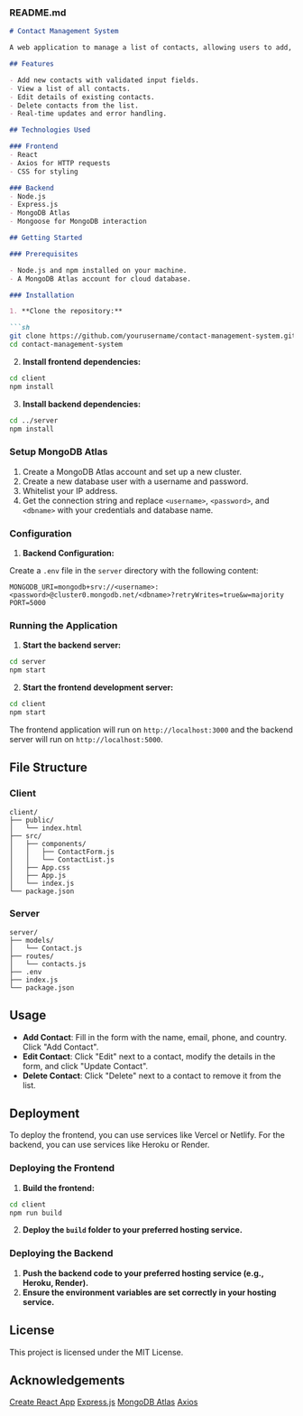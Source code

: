 
### README.md

```markdown
# Contact Management System

A web application to manage a list of contacts, allowing users to add, view, edit, and delete contact details. This application is built using React for the frontend and Node.js with Express and MongoDB Atlas for the backend.

## Features

- Add new contacts with validated input fields.
- View a list of all contacts.
- Edit details of existing contacts.
- Delete contacts from the list.
- Real-time updates and error handling.

## Technologies Used

### Frontend
- React
- Axios for HTTP requests
- CSS for styling

### Backend
- Node.js
- Express.js
- MongoDB Atlas
- Mongoose for MongoDB interaction

## Getting Started

### Prerequisites

- Node.js and npm installed on your machine.
- A MongoDB Atlas account for cloud database.

### Installation

1. **Clone the repository:**

```sh
git clone https://github.com/yourusername/contact-management-system.git
cd contact-management-system
```

2. **Install frontend dependencies:**

```sh
cd client
npm install
```

3. **Install backend dependencies:**

```sh
cd ../server
npm install
```

### Setup MongoDB Atlas

1. Create a MongoDB Atlas account and set up a new cluster.
2. Create a new database user with a username and password.
3. Whitelist your IP address.
4. Get the connection string and replace `<username>`, `<password>`, and `<dbname>` with your credentials and database name.

### Configuration

1. **Backend Configuration:**

Create a `.env` file in the `server` directory with the following content:

```env
MONGODB_URI=mongodb+srv://<username>:<password>@cluster0.mongodb.net/<dbname>?retryWrites=true&w=majority
PORT=5000
```

### Running the Application

1. **Start the backend server:**

```sh
cd server
npm start
```

2. **Start the frontend development server:**

```sh
cd client
npm start
```

The frontend application will run on `http://localhost:3000` and the backend server will run on `http://localhost:5000`.

## File Structure

### Client

```plaintext
client/
├── public/
│   └── index.html
├── src/
│   ├── components/
│   │   ├── ContactForm.js
│   │   └── ContactList.js
│   ├── App.css
│   ├── App.js
│   └── index.js
└── package.json
```

### Server

```plaintext
server/
├── models/
│   └── Contact.js
├── routes/
│   └── contacts.js
├── .env
├── index.js
└── package.json
```

## Usage

- **Add Contact**: Fill in the form with the name, email, phone, and country. Click "Add Contact".
- **Edit Contact**: Click "Edit" next to a contact, modify the details in the form, and click "Update Contact".
- **Delete Contact**: Click "Delete" next to a contact to remove it from the list.

## Deployment

To deploy the frontend, you can use services like Vercel or Netlify. For the backend, you can use services like Heroku or Render.

### Deploying the Frontend

1. **Build the frontend:**

```sh
cd client
npm run build
```

2. **Deploy the `build` folder to your preferred hosting service.**

### Deploying the Backend

1. **Push the backend code to your preferred hosting service (e.g., Heroku, Render).**
2. **Ensure the environment variables are set correctly in your hosting service.**


## License

This project is licensed under the MIT License.

## Acknowledgements

 [Create React App](https://create-react-app.dev/)
 [Express.js](https://expressjs.com/)
 [MongoDB Atlas](https://www.mongodb.com/cloud/atlas)
 [Axios](https://axios-http.com/)


